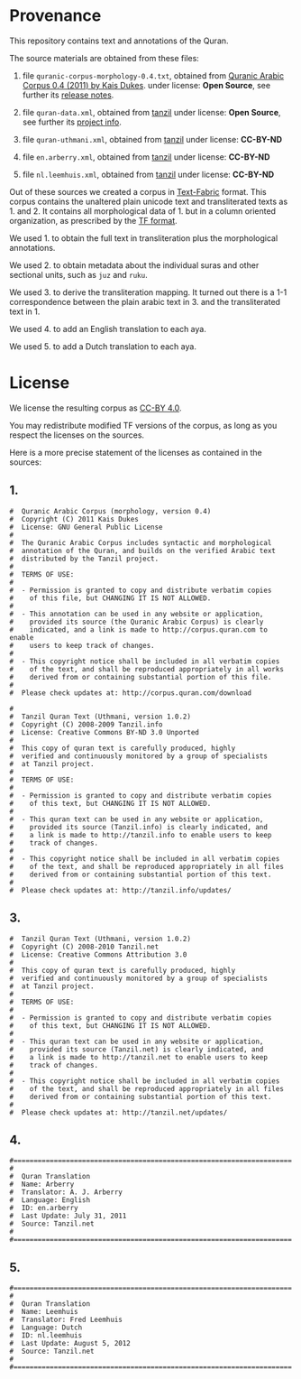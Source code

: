 # Provenance

This repository contains text and annotations of the Quran.

The source materials are obtained from these files:

1. file `quranic-corpus-morphology-0.4.txt`,
   obtained from
   [Quranic Arabic Corpus 0.4 (2011) by Kais Dukes](http://corpus.quran.com).
   under license: **Open Source**, see further its
   [release notes](http://corpus.quran.com/releasenotes.jsp).
2. file `quran-data.xml`,
   obtained from
   [tanzil](http://tanzil.net/docs/quran_metadata)
   under license: **Open Source**, see further its
   [project info](http://tanzil.net/docs/tanzil_project).
3. file `quran-uthmani.xml`,
   obtained from
   [tanzil](http://tanzil.net/download/)
   under license: **CC-BY-ND**

4. file `en.arberry.xml`,
   obtained from
   [tanzil](http://tanzil.net/download/)
   under license: **CC-BY-ND**

5. file `nl.leemhuis.xml`,
   obtained from
   [tanzil](http://tanzil.net/download/)
   under license: **CC-BY-ND**

Out of these sources we created a corpus in
[Text-Fabric](https://github.com/annotation/text-fabric)
format.
This corpus contains the unaltered plain unicode text and transliterated texts
as 1. and 2.
It contains all morphological data of 1. but in a column oriented organization,
as prescribed by the
[TF format](https://annotation.github.io/text-fabric/tf/about/fileformats.html).

We used 1. to obtain the full text in transliteration plus the morphological
annotations.

We used 2. to obtain metadata about the individual suras and other sectional
units, such as `juz` and `ruku`.

We used 3. to derive the transliteration mapping. It turned out there is a 1-1
correspondence between the plain arabic text in 3. and the transliterated text in 1.

We used 4. to add an English translation to each aya.

We used 5. to add a Dutch translation to each aya.

# License

We license the resulting corpus as
[CC-BY 4.0](https://creativecommons.org/licenses/by/4.0/).

You may redistribute modified TF versions of the corpus, as long as you
respect the licenses on the sources.

Here is a more precise statement of the licenses as contained in the sources:

## 1.

```
#  Quranic Arabic Corpus (morphology, version 0.4)
#  Copyright (C) 2011 Kais Dukes
#  License: GNU General Public License
#
#  The Quranic Arabic Corpus includes syntactic and morphological
#  annotation of the Quran, and builds on the verified Arabic text
#  distributed by the Tanzil project.
#
#  TERMS OF USE:
#
#  - Permission is granted to copy and distribute verbatim copies
#    of this file, but CHANGING IT IS NOT ALLOWED.
#
#  - This annotation can be used in any website or application,
#    provided its source (the Quranic Arabic Corpus) is clearly
#    indicated, and a link is made to http://corpus.quran.com to enable
#    users to keep track of changes.
#
#  - This copyright notice shall be included in all verbatim copies
#    of the text, and shall be reproduced appropriately in all works
#    derived from or containing substantial portion of this file.
#
#  Please check updates at: http://corpus.quran.com/download
```

```
#
#  Tanzil Quran Text (Uthmani, version 1.0.2)
#  Copyright (C) 2008-2009 Tanzil.info
#  License: Creative Commons BY-ND 3.0 Unported
#
#  This copy of quran text is carefully produced, highly
#  verified and continuously monitored by a group of specialists
#  at Tanzil project.
#
#  TERMS OF USE:
#
#  - Permission is granted to copy and distribute verbatim copies
#    of this text, but CHANGING IT IS NOT ALLOWED.
#
#  - This quran text can be used in any website or application,
#    provided its source (Tanzil.info) is clearly indicated, and
#    a link is made to http://tanzil.info to enable users to keep
#    track of changes.
#
#  - This copyright notice shall be included in all verbatim copies
#    of the text, and shall be reproduced appropriately in all files
#    derived from or containing substantial portion of this text.
#
#  Please check updates at: http://tanzil.info/updates/
```

## 3.

```
#  Tanzil Quran Text (Uthmani, version 1.0.2)
#  Copyright (C) 2008-2010 Tanzil.net
#  License: Creative Commons Attribution 3.0
#
#  This copy of quran text is carefully produced, highly 
#  verified and continuously monitored by a group of specialists 
#  at Tanzil project.
#
#  TERMS OF USE:
#
#  - Permission is granted to copy and distribute verbatim copies 
#    of this text, but CHANGING IT IS NOT ALLOWED.
#
#  - This quran text can be used in any website or application, 
#    provided its source (Tanzil.net) is clearly indicated, and 
#    a link is made to http://tanzil.net to enable users to keep
#    track of changes.
#
#  - This copyright notice shall be included in all verbatim copies 
#    of the text, and shall be reproduced appropriately in all files 
#    derived from or containing substantial portion of this text.
#
#  Please check updates at: http://tanzil.net/updates/
```

## 4.

```
#=====================================================================
#
#  Quran Translation
#  Name: Arberry
#  Translator: A. J. Arberry
#  Language: English
#  ID: en.arberry
#  Last Update: July 31, 2011
#  Source: Tanzil.net
#
#=====================================================================

```

## 5.

```
#=====================================================================
#
#  Quran Translation
#  Name: Leemhuis
#  Translator: Fred Leemhuis
#  Language: Dutch
#  ID: nl.leemhuis
#  Last Update: August 5, 2012
#  Source: Tanzil.net
#
#=====================================================================
```
